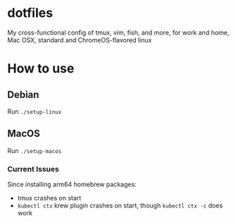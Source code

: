 # dotfiles
My cross-functional config of tmux, vim, fish, and more, for work and home, Mac OSX, standard and ChromeOS-flavored linux

# How to use

## Debian
Run `./setup-linux`

## MacOS
Run `./setup-macos`

### Current Issues

Since installing arm64 homebrew packages:

- tmux crashes on start
- `kubectl ctx` krew plugin crashes on start, though `kubectl ctx -c` does work
